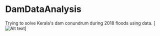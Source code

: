 # DamDataAnalysis
Trying to solve Kerala's dam conundrum during 2018 floods using data.
[![Alt text](https://www.dropbox.com/s/s5y334x3ulg0i8m/IDUKKI.png?dl=0)]
